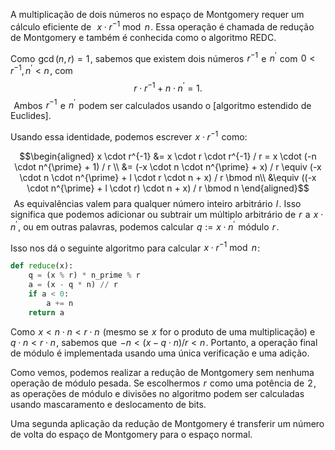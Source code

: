 
A multiplicação de dois números no espaço de Montgomery requer um cálculo eficiente de  
$x \cdot r^{-1} \bmod n$ . Essa operação é chamada de redução de Montgomery e também é conhecida como o algoritmo REDC.

Como  $\gcd(n, r) = 1$ , sabemos que existem dois números  $r^{-1}$  e  $n^{\prime}$  com  $0 < r^{-1}, n^{\prime} < n$ , com
$$r \cdot r^{-1} + n \cdot n^{\prime} = 1.$$ 
Ambos  $r^{-1}$  e  $n^{\prime}$  podem ser calculados usando o [algoritmo estendido de Euclides].

Usando essa identidade, podemos escrever  $x \cdot r^{-1}$  como:
 
$$\begin{aligned} x \cdot r^{-1} &= x \cdot r \cdot r^{-1} / r = x \cdot (-n \cdot n^{\prime} + 1) / r \\ &= (-x \cdot n \cdot n^{\prime} + x) / r \equiv (-x \cdot n \cdot n^{\prime} + l \cdot r \cdot n + x) / r \bmod n\\ &\equiv ((-x \cdot n^{\prime} + l \cdot r) \cdot n + x) / r \bmod n \end{aligned}$$ 
As equivalências valem para qualquer número inteiro arbitrário  $l$ . Isso significa que podemos adicionar ou subtrair um múltiplo arbitrário de  $r$  a  $x \cdot n^{\prime}$ , ou em outras palavras, podemos calcular  $q := x \cdot n^{\prime}$  módulo  $r$ .

Isso nos dá o seguinte algoritmo para calcular  $x \cdot r^{-1} \bmod n$ :

```python
def reduce(x):
    q = (x % r) * n_prime % r
    a = (x - q * n) // r
    if a < 0:
        a += n
    return a
```

Como  $x < n \cdot n < r \cdot n$  (mesmo se  $x$  for o produto de uma multiplicação) e  $q \cdot n < r \cdot n$ , sabemos que  $-n < (x - q \cdot n) / r < n$ . Portanto, a operação final de módulo é implementada usando uma única verificação e uma adição.

Como vemos, podemos realizar a redução de Montgomery sem nenhuma operação de módulo pesada. Se escolhermos  $r$  como uma potência de  $2$ , as operações de módulo e divisões no algoritmo podem ser calculadas usando mascaramento e deslocamento de bits.

Uma segunda aplicação da redução de Montgomery é transferir um número de volta do espaço de Montgomery para o espaço normal.